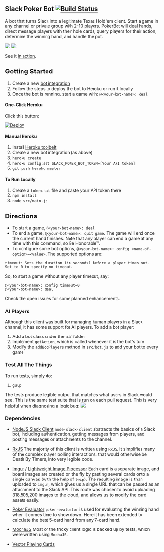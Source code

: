 ## Slack Poker Bot [![Build Status](https://travis-ci.org/CharlieHess/slack-poker-bot.png)](https://travis-ci.org/CharlieHess/slack-poker-bot)

A bot that turns Slack into a legitimate Texas Hold'em client. Start a game in any channel or private group with 2-10 players. PokerBot will deal hands, direct message players with their hole cards, query players for their action, determine the winning hand, and handle the pot.

![](https://s3.amazonaws.com/f.cl.ly/items/3w3k222T0A1o2e0d033Q/Image%202015-09-01%20at%2011.41.33%20PM.png)
![](https://s3.amazonaws.com/f.cl.ly/items/2a073W0Q1Y2N0O2U1i3p/Image%202015-09-01%20at%2011.39.28%20PM.png)

See it [in action](https://www.youtube.com/watch?v=Joku-PKUObE).

## Getting Started
1. Create a new [bot integration](https://my.slack.com/services/new/bot)
1. Follow the steps to deploy the bot to Heroku or run it locally
1. Once the bot is running, start a game with: `@<your-bot-name>: deal`

#### One-Click Heroku
Click this button:

[![Deploy](https://www.herokucdn.com/deploy/button.png)](https://heroku.com/deploy)

#### Manual Heroku
1. Install [Heroku toolbelt](https://devcenter.heroku.com/articles/getting-started-with-nodejs#set-up)
1. Create a new bot integration (as above)
1. `heroku create`
1. `heroku config:set SLACK_POKER_BOT_TOKEN=[Your API token]`
1. `git push heroku master`

#### To Run Locally
1. Create a `token.txt` file and paste your API token there
1. `npm install`
1. `node src/main.js`

## Directions
* To start a game, `@<your-bot-name>: deal`.
* To end a game, `@<your-bot-name>: quit game`. The game will end once the current hand finishes.
Note that any player can end a game at any time with this command, so Be Honorable™.
* To configure some bot options, `@<your-bot-name>: config <name-of-option>=<value>`. The supported options are:
```
timeout: Sets the duration (in seconds) before a player times out. 
Set to 0 to specify no timeout.
```
So, to start a game without any player timeout, say:
```
@<your-bot-name>: config timeout=0
@<your-bot-name>: deal
```

Check the open issues for some planned enhancements.

### AI Players
Although this client was built for managing human players in a Slack channel, it has some support for AI players. To add a bot player:

1. Add a bot class under the `ai/` folder
1. Implement `getAction`, which is called whenever it is the bot's turn
1. Modify the `addBotPlayers` method in `src/bot.js` to add your bot to every game

### Test All The Things
To run tests, simply do:

1. `gulp`

The tests produce legible output that matches what users in Slack would see. This is the same test suite that is run on each pull request. This is very helpful when diagnosing a logic bug:
![](https://s3.amazonaws.com/f.cl.ly/items/2L0Y2Y3d3g0i1x171n2V/Image%202015-09-08%20at%207.00.40%20PM.png)

### Dependencies
* [NodeJS Slack Client](https://github.com/slackhq/node-slack-client)
`node-slack-client` abstracts the basics of a Slack bot, including authentication, getting messages from players, and posting messages or attachments to the channel.

* [RxJS](https://github.com/Reactive-Extensions/RxJS)
The majority of this client is written using `RxJS`. It simplifies many of the complex player polling interactions, that would otherwise be Death By Timers, into very legible code.

* [Imgur](https://github.com/kaimallea/node-imgur) / [Lightweight Image Processor](https://github.com/EyalAr/lwip)
Each card is a separate image, and board images are created on the fly by pasting several cards onto a single canvas (with the help of  `lwip`). The resulting image is than uploaded to `imgur`, which gives us a single URL that can be passed as an attachment to the Slack API. This route was chosen to avoid uploading 318,505,200 images to the cloud, and allows us to modify the card assets easily.

* [Poker Evaluator](https://github.com/chenosaurus/poker-evaluator)
`poker-evaluator` is used for evaluating the winning hand when it comes time to show down. Here it has been extended to calculate the best 5-card hand from any 7-card hand.

* [MochaJS](http://mochajs.org/)
Most of the tricky client logic is backed up by tests, which were written using `MochaJS`.

* [Vector Playing Cards](https://code.google.com/p/vector-playing-cards/)
